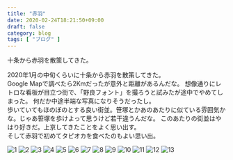 ```yaml
---
title: "赤羽"
date: 2020-02-24T18:21:50+09:00
draft: false
category: blog
tags: [ "ブログ" ]
---
```

十条から赤羽を散策してきた。  

<!--more-->
2020年1月の中旬くらいに十条から赤羽を散策してきた。  
Google Mapで調べたら2Kmだったが意外と距離があるんだな。
想像通りにレトロな看板が目立つ街で、「野良フォント」を撮ろうと試みたが途中でやめてしまった。
何だか中途半端な写真になりそうだったし。  
歩いていてもほのぼのとする良い街並。笹塚とかあのあたりに似ている雰囲気かな。じゃあ笹塚を歩けよって思うけど若干違うんだな。
このあたりの街並はやはり好きだ。上京してきたことをよく思い出す。  
そして赤羽で初めてタピオカを食べたのもよい思い出。  

![1](img/1-1.jpg)
![2](img/1-2.jpg)
![3](img/1-3.jpg)
![4](img/1-4.jpg)
![5](img/1-5.jpg)
![6](img/1-6.jpg)
![7](img/1-7.jpg)
![8](img/1-8.jpg)
![9](img/1-9.jpg)
![10](img/1-10.jpg)
![11](img/1-11.jpg)
![12](img/1-12.jpg)
![13](img/1-13.jpg)

